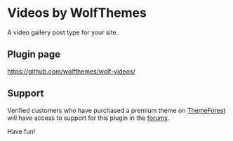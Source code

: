 # Videos by WolfThemes

A video gallery post type for your site.

## Plugin page

https://github.com/wolfthemes/wolf-videos/

## Support

Verified customers who have purchased a premium theme on [ThemeForest](https://wlfthm.es/tf)
will have access to support for this plugin in the [forums](https://wlfthm.es/help).

Have fun!
